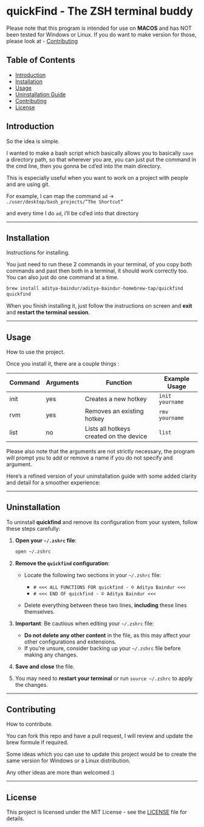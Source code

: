 # quickFind - The ZSH terminal buddy 

Please note that this program is intended for use on **MACOS** and has NOT been tested for Windows or Linux.
If you do want to make version for those, please look at - [Contributing](#contributing)

## Table of Contents
- [Introduction](#introduction)
- [Installation](#installation)
- [Usage](#usage)
- [Uninstallation Guide](#Uninstallation)
- [Contributing](#contributing)
- [License](#license)

## Introduction

So the idea is simple. 

I wanted to make a bash script which basically allows you to basically `save` a directory path, so that wherever you are, you can just put the command in the cmd line, then you gonna be cd’ed into the main directory. 

This is especially useful when you want to work on a project with people and are using git. 

For example, I can map the command `ad` → `./user/desktop/bash_projects/”The Shortcut”`

and every time I do `ad`, i’ll be cd’ed into that directory

---

## Installation

Instructions for installing. 

You just need to run these 2 commands in your terminal, of you copy both commands and past then both in a terminal, it should work correctly too. 
You can also just do one command at a time. 

```bash
brew install aditya-baindur/aditya-baindur-homebrew-tap/quickfind
quickfind
```

When you finish installing it, just follow the instructions on screen and **exit** and **restart the terminal session**. 

---

## Usage
How to use the project.

Once you install it, there are a couple things : 

| Command | Arguments | Function                                | Example Usage       |
| ------- | --------- | --------------------------------------- | ------------------- |
| init    | yes       | Creates a new hotkey                    | `init yourname`      |
| rvm     | yes       | Removes an existing hotkey              | `rmv yourname`       |
| list    | no        | Lists all hotkeys created on the device | `list`               |


Please also note that the arguments are not strictly necessary, the program will prompt you to add or remove a name if you do not specify and argument.


Here’s a refined version of your uninstallation guide with some added clarity and detail for a smoother experience:

---

## Uninstallation

To uninstall **quickfind** and remove its configuration from your system, follow these steps carefully:

1. **Open your `~/.zshrc` file**:

   ```bash
   open ~/.zshrc
   ```

2. **Remove the `quickfind` configuration**:

   - Locate the following two sections in your `~/.zshrc` file:
     - `# <<< ALL FUNCTIONS FOR quickfind - © Aditya Baindur <<<`
     - `# <<< END OF quickfind - © Aditya Baindur <<<`

   - Delete everything between these two lines, **including** these lines themselves.

3. **Important**: Be cautious when editing your `~/.zshrc` file:

   - **Do not delete any other content** in the file, as this may affect your other configurations and extensions.
   - If you’re unsure, consider backing up your `~/.zshrc` file before making any changes.

4. **Save and close** the file.

5. You may need to **restart your terminal** or run `source ~/.zshrc` to apply the changes.

--- 


## Contributing
How to contribute.

You can fork this repo and have a pull request, I will review and update the brew formule if required. 

Some ideas which you can use to update this project would be to create the same version for Windows or a Linux distribution. 

Any other ideas are more than welcomed :) 

---

## License

This project is licensed under the MIT License - see the [LICENSE](./LICENSE) file for details.
